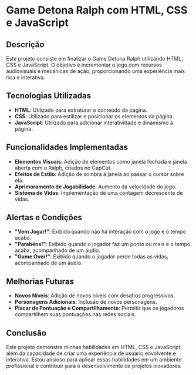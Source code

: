 # Game Detona Ralph com HTML, CSS e JavaScript 

## Descrição
Este projeto consiste em finalizar o Game Detona Ralph utilizando HTML, CSS e JavaScript. O objetivo é incrementar o jogo com recursos audiovisuais e mecânicas de ação, proporcionando uma experiência mais rica e interativa.

## Tecnologias Utilizadas
- **HTML**: Utilizado para estruturar o conteúdo da página.
- **CSS**: Utilizado para estilizar e posicionar os elementos da página.
- **JavaScript**: Utilizado para adicionar interatividade e dinamismo à página.

## Funcionalidades Implementadas
- **Elementos Visuais**: Adição de elementos como janela fechada e janela aberta com o Ralph, criados no CapCut.
- **Efeitos de Estilo**: Adição de sombra à janela ao passar o cursor sobre ela.
- **Aprimoramento de Jogabilidade**: Aumento da velocidade do jogo.
- **Sistema de Vidas**: Implementação de uma contagem decrescente de vidas.

## Alertas e Condições
- **"Vem Jogar!"**: Exibido quando não há interação com o jogo e o tempo acaba.
- **"Parabéns!"**: Exibido quando o jogador faz um ponto ou mais e o tempo acaba, acompanhado de um áudio.
- **"Game Over!"**: Exibido quando o jogador perde todas as vidas, acompanhado de um áudio.

## Melhorias Futuras
- **Novos Níveis**: Adição de novos níveis com desafios progressivos.
- **Personagens Adicionais**: Inclusão de novos personagens.
- **Placar de Pontuação e Compartilhamento**: Permitir que os jogadores compartilhem suas pontuações nas redes sociais.

## Conclusão
Este projeto demonstra minhas habilidades em HTML, CSS e JavaScript, além da capacidade de criar uma experiência de usuário envolvente e interativa. Estou ansioso para aplicar essas habilidades em um ambiente profissional e contribuir para o desenvolvimento de projetos inovadores.